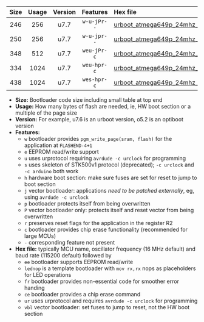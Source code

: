 |Size|Usage|Version|Features|Hex file|
|:-:|:-:|:-:|:-:|:--|
|246|256|u7.7|`w-u-jPr--`|[urboot_atmega649p_24mhz_57600bps_lednop_ur_vbl.hex](https://raw.githubusercontent.com/stefanrueger/urboot.hex/main/mcus/atmega649p/fcpu_24mhz/57600_bps/urboot_atmega649p_24mhz_57600bps_lednop_ur_vbl.hex)|
|250|256|u7.7|`w-u-jpr--`|[urboot_atmega649p_24mhz_57600bps_lednop_fr_ur_vbl.hex](https://raw.githubusercontent.com/stefanrueger/urboot.hex/main/mcus/atmega649p/fcpu_24mhz/57600_bps/urboot_atmega649p_24mhz_57600bps_lednop_fr_ur_vbl.hex)|
|348|512|u7.7|`weu-jPr-c`|[urboot_atmega649p_24mhz_57600bps_ee_lednop_fr_ce_ur_vbl.hex](https://raw.githubusercontent.com/stefanrueger/urboot.hex/main/mcus/atmega649p/fcpu_24mhz/57600_bps/urboot_atmega649p_24mhz_57600bps_ee_lednop_fr_ce_ur_vbl.hex)|
|334|1024|u7.7|`weu-hpr-c`|[urboot_atmega649p_24mhz_57600bps_ee_lednop_fr_ce_ur.hex](https://raw.githubusercontent.com/stefanrueger/urboot.hex/main/mcus/atmega649p/fcpu_24mhz/57600_bps/urboot_atmega649p_24mhz_57600bps_ee_lednop_fr_ce_ur.hex)|
|438|1024|u7.7|`wes-hpr-c`|[urboot_atmega649p_24mhz_57600bps_ee_lednop_fr_ce.hex](https://raw.githubusercontent.com/stefanrueger/urboot.hex/main/mcus/atmega649p/fcpu_24mhz/57600_bps/urboot_atmega649p_24mhz_57600bps_ee_lednop_fr_ce.hex)|

- **Size:** Bootloader code size including small table at top end
- **Usage:** How many bytes of flash are needed, ie, HW boot section or a multiple of the page size
- **Version:** For example, u7.6 is an urboot version, o5.2 is an optiboot version
- **Features:**
  + `w` bootloader provides `pgm_write_page(sram, flash)` for the application at `FLASHEND-4+1`
  + `e` EEPROM read/write support
  + `u` uses urprotocol requiring `avrdude -c urclock` for programming
  + `s` uses skeleton of STK500v1 protocol (deprecated); `-c urclock` and `-c arduino` both work
  + `h` hardware boot section: make sure fuses are set for reset to jump to boot section
  + `j` vector bootloader: applications *need to be patched externally*, eg, using `avrdude -c urclock`
  + `p` bootloader protects itself from being overwritten
  + `P` vector bootloader only: protects itself and reset vector from being overwritten
  + `r` preserves reset flags for the application in the register R2
  + `c` bootloader provides chip erase functionality (recommended for large MCUs)
  + `-` corresponding feature not present
- **Hex file:** typically MCU name, oscillator frequency (16 MHz default) and baud rate (115200 default) followed by
  + `ee` bootloader supports EEPROM read/write
  + `lednop` is a template bootloader with `mov rx,rx` nops as placeholders for LED operations
  + `fr` bootloader provides non-essential code for smoother error handing
  + `ce` bootloader provides a chip erase command
  + `ur` uses urprotocol and requires `avrdude -c urclock` for programming
  + `vbl` vector bootloader: set fuses to jump to reset, not the HW boot section
